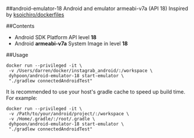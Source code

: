 ##android-emulator-18
Android and emulator armeabi-v7a (API 18)
Inspired by [ksoichiro/dockerfiles](https://github.com/ksoichiro/dockerfiles/tree/master/android-emulator)

##Contents
* Android SDK Platform API level **18**
* Android **armeabi-v7a** System Image in level **18**

##Usage
```
docker run --privileged -it \
 -v /Users/darren/docker/instagrab_android/:/workspace \
 dyhpoon/android-emulator-18 start-emulator \
 "./gradlew connectedAndroidTest"
```

It is recommended to use your host's gradle cache to speed up build time. For example:

```
docker run --privileged -it \
 -v /Path/to/your/android/project/:/workspace \
 -v /Home/.gradle/:/root/.gradle \ 
 dyhpoon/android-emulator-18 start-emulator \
 "./gradlew connectedAndroidTest"
```
